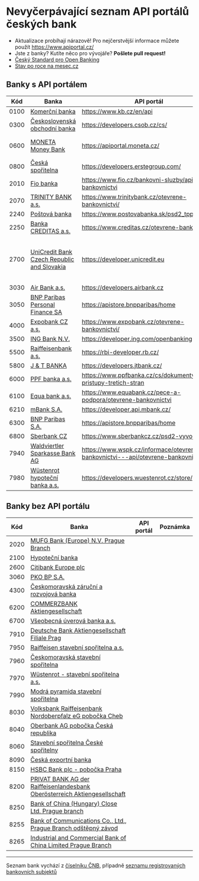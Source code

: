 # Nevyčerpávající seznam API portálů českých bank

- Aktualizace probíhají nárazově! Pro nejčerstvější informace můžete použít https://www.apiportal.cz/
- Jste z banky? Kutíte něco pro vývojáře? **Pošlete pull request!**
- [Český Standard pro Open Banking ](https://www.czech-ba.cz/cs/aktivity/standardy/cesky-standard-pro-open-banking)
- [Stav po roce na mesec.cz](https://www.mesec.cz/clanky/psd2-rok-pote-multibanking-umi-5-bank-api-nezpristupnila-polovina/)

<!--Zatím není zveřejněná dokumentace-->

## Banky s API portálem

| Kód | Banka | API portál | Poznámka |
| --- | --- | --- | --- |
| 0100 | [Komerční banka](https://www.kb.cz) | https://www.kb.cz/en/api | |
| 0300 | [Československá obchodní banka](https://www.csob.cz) | https://developers.csob.cz/cs/ | |
| 0600 | [MONETA Money Bank](https://www.moneta.czv) | https://apiportal.moneta.cz/ | Zatím není zveřejněná dokumentace |
| 0800 | [Česká spořitelna](https://www.csas.cz) | https://developers.erstegroup.com/ | |
| 2010 | [Fio banka](https://www.fio.cz) | https://www.fio.cz/bankovni-sluzby/api-bankovnictvi | |
| 2070 | [TRINITY BANK a.s.](https://www.trinitybank.cz) | https://www.trinitybank.cz/otevrene-bankovnictvi/ | |
| 2240 | [Poštová banka](https://www.postovabanka.sk/cz/) | https://www.postovabanka.sk/psd2_tpp/ | |
| 2250 | [Banka CREDITAS a.s.](https://www.creditas.cz) | https://www.creditas.cz/otevrene-bankovnictvi | |
| 2700 | [UniCredit Bank Czech Republic and Slovakia](https://www.unicredit.cz) | https://developer.unicredit.eu | Zřejmě globální portál, který ale explicitně uvádí CZ pobočku |
| 3030 | [Air Bank a.s.](https://www.airbank.cz) | https://developers.airbank.cz | |
| 3050 | [BNP Paribas Personal Finance SA](http://www.bnpparibas.cz/) | https://apistore.bnpparibas/home | |
| 4000 | [Expobank CZ a.s.](https://www.expobank.cz/) | https://www.expobank.cz/otevrene-bankovnictvi/ | |
| 3500 | [ING Bank N.V.](http://www.ingbank.cz) | https://developer.ing.com/openbanking | |
| 5500 | [Raiffeisenbank a.s.](https://www.rb.cz) | https://rbi-developer.rb.cz/ | |
| 5800 | [J & T BANKA](https://www.jtbank.cz) | https://developers.jtbank.cz/ | |
| 6000 | [PPF banka a.s.](https://www.ppfbanka.cz/) | https://www.ppfbanka.cz/cs/dokumenty/1868-pristupy-tretich-stran | |
| 6100 | [Equa bank a.s.](https://www.equabank.cz) | https://www.equabank.cz/pece-a-podpora/otevrene-bankovnictvi | |
| 6210 | [mBank S.A.](https://www.mbank.cz) | https://developer.api.mbank.cz/ | |
| 6300 | [BNP Paribas S.A.](http://www.bnpparibas.cz/) | https://apistore.bnpparibas/home | |
| 6800 | [Sberbank CZ](https://www.sberbankcz.cz/) | https://www.sberbankcz.cz/psd2-vyvojari | |
| 7940 | [Waldviertler Sparkasse Bank AG](https://www.wspk.cz/) | https://www.wspk.cz/informace/otevrene-bankovnictvi---api/otevrene-bankovnictvi/ | |
| 7980 | [Wüstenrot hypoteční banka a.s.](https://www.wuestenrot.cz/) | https://developers.wuestenrot.cz/store/ | |


## Banky bez API portálu

| Kód | Banka | API portál | Poznámka |
| --- | --- | --- | --- |
| 2020 | [MUFG Bank (Europe) N.V. Prague Branch](http://www.bk.mufg.jp/global/globalnetwork/emea/prague.html) | | |
| 2100 | [Hypoteční banka](https://www.hypotecnibanka.cz/) | | |
| 2600 | [Citibank Europe plc](http://www.citibank.cz) | | |
| 3060 | [PKO BP S.A.](https://www.pkobp.pl/pkobppl-en/international-banking/czech-branch/) | | |
| 4300 | [Českomoravská záruční a rozvojová banka](https://www.cmzrb.cz/) | | |
| 6200 | [COMMERZBANK Aktiengesellschaft](https://www.commerzbank.cz/) | | |
| 6700 | [Všeobecná úverová banka a.s.](http://www.vub.cz) | | |
| 7910 | [Deutsche Bank Aktiengesellschaft Filiale Prag](https://www.db.com/czechrepublic/) | | |
| 7950 | [Raiffeisen stavební spořitelna a.s.](https://www.rsts.cz/) | | |
| 7960 | [Českomoravská stavební spořitelna](https://www.cmss.cz/) | | |
| 7970 | [Wüstenrot - stavební spořitelna a.s.](https://www.wuestenrot.cz/) | | |
| 7990 | [Modrá pyramida stavební spořitelna](https://www.modrapyramida.cz/) | | |
| 8030 | [Volksbank Raiffeisenbank Nordoberpfalz eG pobočka Cheb](http://www.vr-nopf.cz/) | | |
| 8040 | [Oberbank AG pobočka Česká republika](https://www.oberbank.cz/) | | |
| 8060 | [Stavební spořitelna České spořitelny](https://www.burinka.cz/) | | |
| 8090 | [Česká exportní banka](https://www.ceb.cz) | | |
| 8150 | [HSBC Bank plc - pobočka Praha](http://www.hsbc.cz/) | | |
| 8200 | [PRIVAT BANK AG der Raiffeisenlandesbank Oberösterreich Aktiengesellschaft](https://www.privatbank.at/eBusiness/01_template1/1199065680270660255-1199067790978653034_1206035587291261039_1207865949009465887-1207865321147647686-NA-4-NA-NA-NA.html) | | |
| 8250 | [Bank of China (Hungary) Close Ltd. Prague branch](http://www.bankofchina.com/hu/sub_en/aboutus/ab3/201701/t20170115_8450165.html) | | |
| 8255 | [Bank of Communications Co., Ltd., Prague Branch odštěpný závod](https://bankcomm.com) | | |
| 8265 | [Industrial and Commercial Bank of China Limited Prague Branch](http://www.icbc.com.cn/ICBC/%E6%B5%B7%E5%A4%96%E5%88%86%E8%A1%8C/%E5%B8%83%E6%8B%89%E6%A0%BC%E7%BD%91%E7%AB%99/CZ/%E5%AE%A2%E6%88%B7%E6%9C%8D%E5%8A%A1/%E6%9C%8D%E5%8A%A1%E5%85%AC%E5%91%8A/) | | |

---
Seznam bank vychází z [číselníku ČNB](https://www.cnb.cz/cs/platebni-styk/ucty-kody-bank/), případně [seznamu registrovaných bankovních subjektů](https://apl.cnb.cz/apljerrsdad/JERRS.WEB07.INTRO_PAGE?p_lang=cz)
